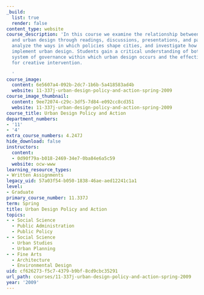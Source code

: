 ```yaml
---
_build:
  list: true
  render: false
content_type: website
course_description: 'In this course we examine the relationship between public policy
  and urban design through readings, discussions, presentations, and papers. We also
  analyze the ways in which policies shape cities, and investigate how governments
  implement urban design. Students gain a critical understanding of both the complex
  system of governance within which urban design occurs and the effective tools available
  for creative intervention.

  '
course_image:
  content: 6e5607a4-092b-2dc7-1b6b-5a418583ad4b
  website: 11-337j-urban-design-policy-and-action-spring-2009
course_image_thumbnail:
  content: 9ee72074-c29c-3df5-7d84-e092cc8cd351
  website: 11-337j-urban-design-policy-and-action-spring-2009
course_title: Urban Design Policy and Action
department_numbers:
- '11'
- '4'
extra_course_numbers: 4.247J
hide_download: false
instructors:
  content:
  - 0d90f79a-b018-2469-34e7-0ba84e6a5c59
  website: ocw-www
learning_resource_types:
- Written Assignments
legacy_uid: 57a03f54-b050-1838-46ae-aed12241c1a1
level:
- Graduate
primary_course_number: 11.337J
term: Spring
title: Urban Design Policy and Action
topics:
- - Social Science
  - Public Administration
  - Public Policy
- - Social Science
  - Urban Studies
  - Urban Planning
- - Fine Arts
  - Architecture
  - Environmental Design
uid: cf626273-f5c7-4379-b9bf-8cd9cbc35291
url_path: courses/11-337j-urban-design-policy-and-action-spring-2009
year: '2009'
---
```


